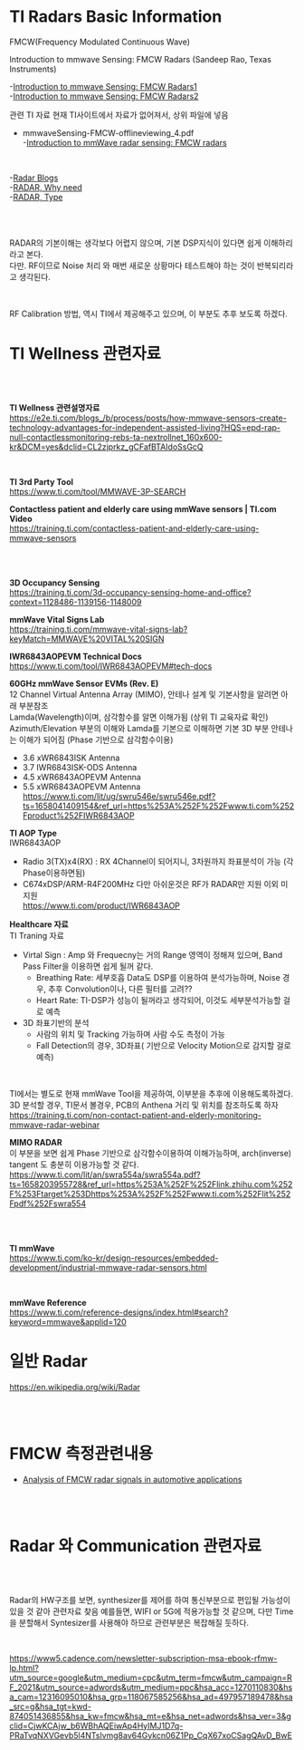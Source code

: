 # TI Radars Basic Information

FMCW(Frequency Modulated Continuous Wave)

Introduction to mmwave Sensing: FMCW Radars (Sandeep Rao, Texas Instruments)               

-[Introduction to mmwave Sensing: FMCW Radars1](https://www.youtube.com/watch?v=8cHACNNDWD8)       
-[Introduction to mmwave Sensing: FMCW Radars2](https://www.youtube.com/watch?v=bB-SGw9uRgQ)        

관련 TI 자료 
현재 TI사이트에서 자료가 없어져서, 상위 파일에 넣음
-  mmwaveSensing-FMCW-offlineviewing_4.pdf    
  -[Introduction to mmWave radar sensing: FMCW radars](https://training.ti.com/mmwave-training-series)    

<br/>


-[Radar Blogs](https://adasauto.blogspot.com/)      
  -[RADAR, Why need](https://adasauto.blogspot.com/2018/04/requirements-for-radar-system-for.html)    
  -[RADAR, Type](https://adasauto.blogspot.com/2018/02/qualities-that-radar-system-should.html)    

<br/>
<br/>

RADAR의 기본이해는 생각보다 어렵지 않으며, 기본 DSP지식이 있다면 쉽게 이해하리라고 본다.    
다만. RF이므로 Noise 처리 와 매번 새로운 상황마다 테스트해야 하는 것이 반복되리라고 생각된다.   

<br/>

RF Calibration 방법, 역시 TI에서 제공해주고 있으며, 이 부분도 추후 보도록 하겠다.  

# TI  Wellness 관련자료

<br/>
<br/>

**TI Wellness 관련설명자료**       
https://e2e.ti.com/blogs_/b/process/posts/how-mmwave-sensors-create-technology-advantages-for-independent-assisted-living?HQS=epd-rap-null-contactlessmonitoring-rebs-ta-nextrollnet_160x600-kr&DCM=yes&dclid=CL2zjprkz_gCFafBTAIdoSsGcQ

<br/>

**TI 3rd Party Tool**   
https://www.ti.com/tool/MMWAVE-3P-SEARCH
      
**Contactless patient and elderly care using mmWave sensors | TI.com Video**            
  https://training.ti.com/contactless-patient-and-elderly-care-using-mmwave-sensors

<br/>



<br/>

**3D Occupancy Sensing**    
  https://training.ti.com/3d-occupancy-sensing-home-and-office?context=1128486-1139156-1148009

**mmWave Vital Signs Lab**   
  https://training.ti.com/mmwave-vital-signs-lab?keyMatch=MMWAVE%20VITAL%20SIGN  

**IWR6843AOPEVM Technical Docs**             
  https://www.ti.com/tool/IWR6843AOPEVM#tech-docs

**60GHz mmWave Sensor EVMs (Rev. E)**     
12 Channel Virtual Antenna Array (MIMO), 안테나 설계 및 기본사항을 알려면 아래 부분참조         
Lamda(Wavelength)이며, 삼각함수를 알면 이해가됨 (상위 TI 교육자료 확인)      
Azimuth/Elevation 부분의 이해와 Lamda를 기본으로 이해하면 기본 3D 부분 안테나는 이해가 되어짐 (Phase 기반으로 삼각함수이용)            
  * 3.6 xWR6843ISK Antenna  
  * 3.7 IWR6843ISK-ODS Antenna   
  * 4.5 xWR6843AOPEVM Antenna    
  * 5.5 xWR6843AOPEVM Antenna      
  https://www.ti.com/lit/ug/swru546e/swru546e.pdf?ts=1658041409154&ref_url=https%253A%252F%252Fwww.ti.com%252Fproduct%252FIWR6843AOP


**TI AOP Type**  
IWR6843AOP 
- Radio 3(TX)x4(RX)  : RX 4Channel이 되어지니, 3차원까지 좌표분석이 가능 (각 Phase이용하면됨)        
- C674xDSP/ARM-R4F200MHz 다만 아쉬운것은 RF가 RADAR만 지원 이외 미지원  
  https://www.ti.com/product/IWR6843AOP


**Healthcare 자료**           
TI Traning 자료 
  * Virtal Sign : Amp 와 Frequecny는 거의 Range 영역이 정해져 있으며, Band Pass Filter을 이용하면 쉽게 될꺼 같다.     
    * Breathing Rate: 세부호흡 Data도 DSP를 이용하여 분석가능하며, Noise 경우, 추후 Convolution이나, 다른 필터를 고려??
    * Heart Rate: TI-DSP가 성능이 될꺼라고 생각되어, 이것도 세부분석가능할 걸로 예측    
  * 3D 좌표기반의 분석 
    * 사람의 위치 및 Tracking 가능하며 사람 수도 측정이 가능     
    * Fall Detection의 경우, 3D좌표( 기반으로 Velocity Motion으로 감지할 걸로 예측)     

<br/>

TI에서는 별도로 현재 mmWave Tool을 제공하여, 이부분을 추후에 이용해도록하겠다. 
3D 분석할 경우, TI문서 볼경우, PCB의 Anthena 거리 및 위치를 참조하도록 하자       
  https://training.ti.com/non-contact-patient-and-elderly-monitoring-mmwave-radar-webinar


  
**MIMO RADAR**  
이 부분을 보면 쉽게 Phase 기반으로 삼각함수이용하여 이해가능하며, arch(inverse) tangent 도 충분히 이용가능할 것 같다.     
  https://www.ti.com/lit/an/swra554a/swra554a.pdf?ts=1658203955728&ref_url=https%253A%252F%252Flink.zhihu.com%252F%253Ftarget%253Dhttps%253A%252F%252Fwww.ti.com%252Flit%252Fpdf%252Fswra554


<br/>
<br/>

**TI mmWave**     
  https://www.ti.com/ko-kr/design-resources/embedded-development/industrial-mmwave-radar-sensors.html

<br/>

**mmWave Reference**      
  https://www.ti.com/reference-designs/index.html#search?keyword=mmwave&applid=120



# 일반 Radar

  https://en.wikipedia.org/wiki/Radar


<br/>
<br/>

# FMCW 측정관련내용 

- [Analysis of FMCW radar signals in automotive applications](https://www.youtube.com/watch?v=8qaCSQ83ZyU)

<br/>
<br/>

# Radar 와 Communication 관련자료 

<br/>
<br/>

Radar의 HW구조를 보면, synthesizer를 제어를 하여 통신부분으로 편입될 가능성이 있을 것 같아 관련자료 찾음
예를들면, WIFI or 5G에 적용가능할 것 같으며, 다만 Time을 분할해서 Syntesizer를 사용해야 하므로 관련부분은 복잡해질 둣하다.   

<br/>

 https://www5.cadence.com/newsletter-subscription-msa-ebook-rfmw-lp.html?utm_source=google&utm_medium=cpc&utm_term=fmcw&utm_campaign=RF_2021&utm_source=adwords&utm_medium=ppc&hsa_acc=1270110830&hsa_cam=12316095010&hsa_grp=118067585256&hsa_ad=497957189478&hsa_src=g&hsa_tgt=kwd-874051436855&hsa_kw=fmcw&hsa_mt=e&hsa_net=adwords&hsa_ver=3&gclid=CjwKCAjw_b6WBhAQEiwAp4HyIMJ1D7q-PRaTvqNXVGevb5l4NTslvmg8av64Gykcn06Z1Pp_CqX67xoCSagQAvD_BwE
  
<br/>
<br/>
